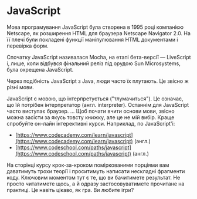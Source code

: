 # JavaScript

Мова програмування JavaScript була створена в 1995 році компанією Netscape, як розширення HTML для браузера Netscape Navigator 2.0. На її плечі були покладені функції маніпулювання HTML документами і перевірка форм.

Спочатку JavaScript називалася Mocha, на етапі бета-версії — LiveScript і, лише, коли відбувся фінальний реліз під орудою Sun Microsystems, була охрещена JavaScript.

Через подібність JavaScript з Java, люди часто їх плутають. Це звісно ж різні мови.

JavaScript є мовою, що інтерпретується ("тлумачиться"). Це означає, що їй потрібен інтерпретатор (англ. interpreter). Останнім для JavaScript часто виступає браузер.
...
Щоб почати вчити основи мови, звісно можна засісти за якусь товсту книжку, але це не мій вибір. Краще спробуйте он-лайн інтерективні курси. Наприклад, по JavaScript'і:

* [https://www.codecademy.com/learn/javascript](https://www.codecademy.com/learn/javascript) (англ.)
* [https://www.codeschool.com/paths/javascript](https://www.codeschool.com/paths/javascript) (англ.)

На сторінці курсу крок-за-кроком поміркованими порціями вам даватимуть трохи теорії і проситимуть написати нескладні фрагменти коду. Ключовим моментом тут є те, що ви бачитимете результат. Не просто читатимете щось, а й одразу застосовуватимете прочитане на практиці. Це навіть цікаво, як гра. Ви любите ігри?

